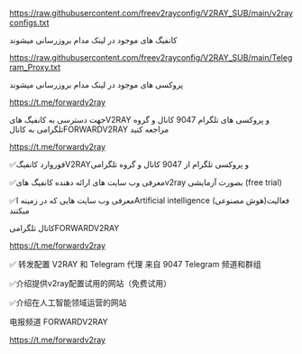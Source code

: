 
https://raw.githubusercontent.com/freev2rayconfig/V2RAY_SUB/main/v2rayconfigs.txt


 کانفیگ های موجود در لینک مدام بروزرسانی میشوند


https://raw.githubusercontent.com/freev2rayconfig/V2RAY_SUB/main/Telegram_Proxy.txt

پروکسی های  موجود در لینک مدام بروزرسانی میشوند



https://t.me/forwardv2ray


جهت دسترسی به کانفیگ هایV2RAY و پروکسی های تلگرام 9047 کانال و گروه تلگرامی به کانالFORWARDV2RAY مراجعه کنید

https://t.me/forwardv2ray

✅فوروارد کانفیگV2RAYو پروکسی تلگرام 
از 9047 کانال و گروه تلگرامی 

✅معرفی وب سایت های ارائه دهنده کانفیگ هایv2ray بصورت آزمایشی (free trial)

✅معرفی  وب سایت هایی که در زمینه  اArtificial intelligence (هوش مصنوعی)فعالیت میکنند


کانال تلگرامیFORWARDV2RAY

https://t.me/forwardv2ray


✅ 转发配置 V2RAY 和 Telegram 代理
来自 9047 Telegram 频道和群组

✅介绍提供v2ray配置试用的网站（免费试用）

✅介绍在人工智能领域运营的网站


电报频道 FORWARDV2RAY

https://t.me/forwardv2ray
